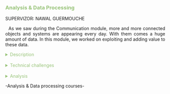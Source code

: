 <h3 style="color: #98c379">Analysis & Data Processing</h3>

SUPERVIZOR: NAWAL GUERMOUCHE

<p style="text-indent: 2%; text-align: justify;">
    As we saw during the Communication module, more and more connected objects and systems are appearing every day. With them comes a huge amount of data. In this module, we worked on exploiting and adding value to these data.
</p>

<details>
    <summary style="color: #98c379">Description</summary>
    <p style="text-indent: 2%; margin-left: 2%; text-align: justify;">
        This module is composed of three courses. In Big Data and Semantic Data, we studied different way to handle data. The Software Engineering class was more about general skills necessary for software engineering like the Agile method or Continuous Integration. I summarized the classes in the table below. The next subsection will focus on one experience: the data analysis project made using Python and sklearn.
    </p>
    <table style="border-collapse: collapse; border: 1px #98c379 solid; text-align: center; margin-left: 2%;">
    <tr style="border: 1px #98c379 solid; background-color: #98c379; color: #282c34; font-weight: bold;text-align: center; padding: 10px;">
       <th style="border: 1px #98c379 solid;">Class name</th>
       <th style="border: 1px #98c379 solid;">Context & Mission</th>
    </tr>
    <tr>
       <td style="border: 1px #98c379 solid; font-weight: bold;">Semantic data</td>
       <td style="border: 1px #98c379 solid;">Short class composed of one lecture followed by two laboratories. It quickly goes over the main concepts of semantic web and especially the notion of ontology, then we get to build our own ontology and apply it to an IoT-based example.</td>
    </tr>
    <tr>
       <td style="border: 1px #98c379 solid; font-weight: bold;">Big data</td>
       <td style="border: 1px #98c379 solid;">Lectures, tutorials and a project about big data, data analysis and how to plot it. This class does not go into too much technical details about big data, but rather focuses on good practice and general advice on how to approach big data.</td>
    </tr>
    <tr>
       <td style="border: 1px #98c379 solid; font-weight: bold;">Software Engineering</td>
       <td style="border: 1px #98c379 solid;">This class consists of only one lecture, then a project. In the lecture, we go over the main development phases and project management method in software engineering. This class is then linked to the Service Oriented Architecture Project, as we used the Agile method in it, following the concepts learned in this class.</td>
    </tr>
    </table>
    <br>
    <details style="text-indent: 10%;">
        <summary style="color: #98c379">Data processing and clustering project</summary>
        <p style="text-indent: 10%; margin-left: 10%; text-align: justify;">
            In this class, we learned how to process data and we saw different clustering methods. We could choose some data sets from a wide choice of data sets to study the different clustering methods. We studied the K-Means, Agglomerative and DBSCAN methods. After establishing the benefits and drawbacks of each methods, we used them to study unknown data sets. Finally, we had to do a full study of a real meteorological data. You can find the report in the following link: 
            <a style="color: #98c379" href="https://github.com/ALievre/5ISS_Portfolio/blob/main/public/files/bigdata_report.pdf">Data Clustering Report</a>
        </p>
    </details>
</details>
<br>
<details>
    <summary style="color: #98c379">Technical challenges</summary>
     <br>
    <details style="text-indent: 2%;">
        <summary style="color: #98c379">Semantic data</summary>
        <p style="text-indent: 2%; margin-left: 2%; text-align: justify;">
            Since it was the first time I had a Semantic Data class, the challenge was to grasp the meaning of the different notions like Ontology, Data Property or Object Property. The first lab really helped with that. The second lab used the ontology we created with a Java application. The main challenge of this lab was to understand how to create an Instance and how to manipulate them in Java. My knowledge in this programming language helped me to implement the different functions I needed for this application.You can find the report in the following link: 
            <a style="color: #98c379" href="https://github.com/ALievre/5ISS_Portfolio/blob/main/public/files/semantic_report.pdf">Semantic Data Report</a>
        </p>
    </details>
    <br>
    <details style="text-indent: 2%;">
        <summary style="color: #98c379">Big data</summary>
        <p style="text-indent: 2%; margin-left: 2%; text-align: justify;">
            This class involved theoretical notions about data processing. During the lab sessions, we utilized these notions to analyze a real set of data. The challenges of these labs were to understand the sklearn package and the pandas package used to implement all the clustering methods. The working principle of the different metrics used to evaluate the methods was not as easy as I thought to understand. Thankfully, the documentation provided by scikit-learn website really helped me to fully comprehend all those notions.
        </p>
    </details>
    <br>
    <details style="text-indent: 2%;">
        <summary style="color: #98c379">Software engineering</summary>
        <p style="text-indent: 2%; margin-left: 2%; text-align: justify;">
            This class gave us an insight of software development and project management methods. After learning it during theoretical courses, we had to implement these methods to our projects. The main method we had to apply was the Agile method. I already had a class in 4th year called Project Management which addressed this method, so I was already familiar with it. The challenge was to use a tool, the Jira software, to implement the Agile method in our projects. We used it during our Service Oriented Architecture project. It took us some time to get acquainted with this tool. In the end, it was useful to us in order to respect the planning of our project.
        </p>
        <p style="text-indent: 2%; margin-left: 2%; text-align: justify;">
            Another challenge was to implement a Continuous Integration for our SOA project. It was difficult to use Jenkins since we did not have a server to host it. So, we ended up using GitHub Actions but since we did not see it during the classes, it was a bit difficult to implement.
        </p>
    </details>
</details>
<br>
<details>
    <summary style="color: #98c379">Analysis</summary>
    <p>
        You can find explications on how to read the skills matrix by clicking on the table icon in the left bar.
    </p>
    <details style="text-indent: 2%;">
        <summary style="color: #98c379">Self-evaluation with the skills matrix</summary>
        <p style="text-indent: 2%; margin-left: 2%; text-align: justify;">
            This module contained really different types of skills. The majority of those skills were new to me but I managed to acquired them thanks to these courses.
        </p>
        <br>
        <table style="border-collapse: collapse; border: 1px #98c379 solid; text-align: center; margin-left: 2%;">
    <tr>
       <th style="border: 1px #98c379 solid; background-color: #98c379; color: #282c34; font-weight: bold;text-align: center; padding: 10px;" colspan="4">Software Engineering</td>
    </tr>
    <tr style="border: 1px #abb2bf solid; background-color: #abb2bf; color: #282c34">
       <td style="border: 1px #98c379 solid;">Skill</th>
       <td style="border: 1px #98c379 solid;">Required level</th>
       <td style="border: 1px #98c379 solid;">Self-evaluation</th>
       <td style="border: 1px #98c379 solid;">Learning mode</th>
    </tr>
    <tr>
       <td style="border: 1px #98c379 solid;">Define the different phases in software development</td>
       <td style="border: 1px #98c379 solid;">3</td>
       <td style="border: 1px #98c379 solid;">3</td>
       <td style="border: 1px #98c379 solid;">IT</td>
    </tr>
    <tr>
       <td style="border: 1px #98c379 solid;">Know the different project management methods</td>
       <td style="border: 1px #98c379 solid;">3</td>
       <td style="border: 1px #98c379 solid;">3</td>
       <td style="border: 1px #98c379 solid;">IT</td>
    </tr>
    <tr>
       <td style="border: 1px #98c379 solid;">Apply one of these methods to a project</td>
       <td style="border: 1px #98c379 solid;">3</td>
       <td style="border: 1px #98c379 solid;">3</td>
       <td style="border: 1px #98c379 solid;">IT + PP</td>
    </tr>
    </table>
    <p style="text-indent: 2%; margin-left: 2%; text-align: justify;">
        For the Software Engineering class, I already knew the Agile method but learning to use a tool to help implement it is a good skill to have. It was also interesting to acquire a new method of software development, i.e., continuous integration. I think that I met the requirements but that I did not have time to go further.
    </p>
   <br>
    <table style="border-collapse: collapse; border: 1px #98c379 solid; text-align: center; margin-left: 2%;">
    <tr>
       <th style="border: 1px #98c379 solid; background-color: #98c379; color: #282c34; font-weight: bold;text-align: center; padding: 10px;" colspan="4">Processing Semantic Data</td>
    </tr>
    <tr style="border: 1px #abb2bf solid; background-color: #abb2bf; color: #282c34">
       <td style="border: 1px #98c379 solid;">Skill</th>
       <td style="border: 1px #98c379 solid;">Required level</th>
       <td style="border: 1px #98c379 solid;">Self-evaluation</th>
       <td style="border: 1px #98c379 solid;">Learning mode</th>
    </tr>
    <tr>
       <td style="border: 1px #98c379 solid;">Design and understand a model for an application</td>
       <td style="border: 1px #98c379 solid;">3</td>
       <td style="border: 1px #98c379 solid;">3</td>
       <td style="border: 1px #98c379 solid;">IT</td>
    </tr>
    <tr>
       <td style="border: 1px #98c379 solid;">Know how to infer new knowlegde from a knowledge base</td>
       <td style="border: 1px #98c379 solid;">3</td>
       <td style="border: 1px #98c379 solid;">3</td>
       <td style="border: 1px #98c379 solid;">IT</td>
    </tr>
    <tr>
       <td style="border: 1px #98c379 solid;">Be able to enrich data with semantic meta-data</td>
       <td style="border: 1px #98c379 solid;">3</td>
       <td style="border: 1px #98c379 solid;">3</td>
       <td style="border: 1px #98c379 solid;">IT</td>
    </tr>
    </table>
    <p style="text-indent: 2%; margin-left: 2%; text-align: justify;">
        For the Semantic Data class, I think I met the requirements by doing the labs which were really useful to me to fully comprehend the notions.
    </p>
    <br>
    <table style="border-collapse: collapse; border: 1px #98c379 solid; text-align: center; margin-left: 2%;">
    <tr>
       <th style="border: 1px #98c379 solid; background-color: #98c379; color: #282c34; font-weight: bold;text-align: center; padding: 10px;" colspan="4">Data Processing and Analysis: Big Data</td>
    </tr>
    <tr style="border: 1px #abb2bf solid; background-color: #abb2bf; color: #282c34">
       <td style="border: 1px #98c379 solid;">Skill</th>
       <td style="border: 1px #98c379 solid;">Required level</th>
       <td style="border: 1px #98c379 solid;">Self-evaluation</th>
       <td style="border: 1px #98c379 solid;">Learning mode</th>
    </tr>
    <tr>
       <td style="border: 1px #98c379 solid;">Know how to explore and represent data sets</td>
       <td style="border: 1px #98c379 solid;">3</td>
       <td style="border: 1px #98c379 solid;">3</td>
       <td style="border: 1px #98c379 solid;">IT + PE</td>
    </tr>
    <tr>
       <td style="border: 1px #98c379 solid;">Master complexity associated to statistical data processing and know the techniques to be used to minimise them</td>
       <td style="border: 1px #98c379 solid;">3</td>
       <td style="border: 1px #98c379 solid;">3</td>
       <td style="border: 1px #98c379 solid;">IT</td>
    </tr>
    </table>
    <p style="text-indent: 2%; margin-left: 2%; text-align: justify;">
        For the Big Data class, I was really invested in learning how to cluster the data even though I never did it before. I learned a lot of skills during these labs.
    </p>
    </details>
    <br>
    <details style="text-indent: 2%;">
        <summary style="color: #98c379">General review and feedback on the course</summary>
        <p style="text-indent: 2%; margin-left: 2%; text-align: justify;">
            This module was very interesting. The Semantic Data class was short but precise. I think I learned a lot of interesting notions that I did not know before. I think that it would be stimulating to integrate these notions in a project. I enjoyed the class and I wish I had more labs on the subject.
        </p>
        <p style="text-indent: 2%; margin-left: 2%; text-align: justify;">
            Next, I was wondering why the Software Engineering class was a part of this module and not in the Middleware and Service one since it was linked to the Service Oriented Architecture project. However, I did not like that we were forced to apply the Agile method to the SOA project. In fact, the project was done in groups of two or three students, which is not really relevant to the use of this method. It probably would have been better to use it to our Innovative project since it was a 4-month long project in teams of at least 5 students.
        </p>
        <p style="text-indent: 2%; margin-left: 2%; text-align: justify;">
            Finally, the Big Data class was really compelling. It felt amusing to try to analyze data and see the correlations in the analysis of the real data. I liked how the labs were created in a logical order (discovering the methods, using them, analyzing a real data set). It was a refreshing class since I did not have any before.
        </p>
    </details>
</details>

<p>-Analysis & Data processing courses-</p>